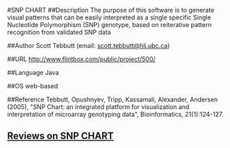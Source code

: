 #SNP CHART
##Description
The purpose of this software is to generate visual patterns that can be easily interpreted as a single specific Single Nucleotide Polymorphism (SNP) genotype, based on reiterative pattern recognition from validated SNP data

##Author
Scott Tebbutt (email: scott.tebbutt@hli.ubc.ca)

##URL
http://www.flintbox.com/public/project/500/

##Language
Java

##OS
web-based

##Reference
Tebbutt, Opushnyev, Tripp, Kassamali, Alexander, Andersen (2005), "SNP Chart: an integrated platform for visualization and interpretation of microarray genotyping data", Bioinformatics, 21(1):124-127.


## [Reviews on SNP CHART](https://github.com/gaow/genetic-analysis-software/issues/534)